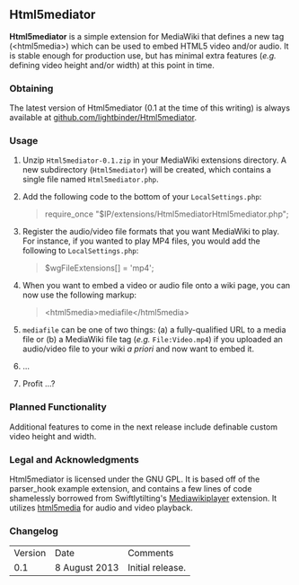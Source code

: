 ## Html5mediator ##

**Html5mediator** is a simple extension for MediaWiki that defines a new tag (&lt;html5media&gt;) which can be used to embed HTML5 video and/or audio.  It is stable enough for production use, but has minimal extra features (*e.g.* defining video height and/or width) at this point in time.

### Obtaining ###
The latest version of Html5mediator (0.1 at the time of this writing) is always available at [github.com/lightbinder/Html5mediator](https://github.com/lightbinder/Html5mediator).

### Usage ###
1. Unzip `Html5mediator-0.1.zip` in your MediaWiki extensions directory.  A new subdirectory (`Html5mediator`) will be created, which contains a single file named `Html5mediator.php`.
2. Add the following code to the bottom of your `LocalSettings.php`:
	> require_once "$IP/extensions/Html5mediatorHtml5mediator.php";
3. Register the audio/video file formats that you want MediaWiki to play.  For instance, if you wanted to play MP4 files, you would add the following to `LocalSettings.php`:

	> $wgFileExtensions[] = 'mp4';
4. When you want to embed a video or audio file onto a wiki page, you can now use the following markup:
 
	> &lt;html5media&gt;mediafile&lt;/html5media&gt; 
5. `mediafile` can be one of two things: (a) a fully-qualified URL to a media file or (b) a MediaWiki file tag (*e.g.* `File:Video.mp4`) if you uploaded an audio/video file to your wiki *a priori* and now want to embed it.
6. ...
7. Profit ...?

### Planned Functionality ###
Additional features to come in the next release include definable custom video height and width.

### Legal and Acknowledgments ###
Html5mediator is licensed under the GNU GPL.  It is based off of the parser_hook example extension, and contains a few lines of code shamelessly borrowed from Swiftlytilting's [Mediawikiplayer](http://www.mediawiki.org/wiki/Extension:MediawikiPlayer) extension.  It utilizes [html5media](http://html5media.info/) for audio and video playback.

### Changelog ###
<table>
	<tr>
		<td>Version</td>
		<td>Date</td>
		<td>Comments</td>
	</tr>
	<tr>
		<td>0.1</td>
		<td>8 August 2013</td>
		<td>Initial release.</td>
	</tr>
</table>
